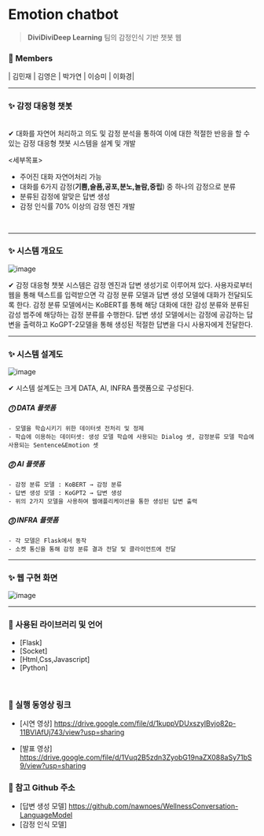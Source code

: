 # Emotion chatbot
> **DiviDiviDeep Learning**    팀의 감정인식 기반 챗봇 웹


### 📘 Members  

| 김민재  | 김영은 | 박가연 | 이승미 | 이화경|
***

### ✨ 감정 대응형 챗봇

<br>
    ✔ 대화를 자연어 처리하고 의도 및 감정 분석을 통하여 이에 대한 적절한 반응을 할 수 있는 감정 대응형 챗봇 시스템을 설계 및 개발  
   
   <세부목표>  
   - 주어진 대화 자연어처리 가능
   - 대화를 6가지 감정(**기쁨,슬픔,공포,분노,놀람,중립**) 중 하나의 감정으로 분류
   - 분류된 감정에 알맞은 답변 생성
   - 감정 인식률 70% 이상의 감정 엔진 개발  

<br>

***

### ✨ 시스템 개요도
![image](https://user-images.githubusercontent.com/55472510/118766324-3c973300-b8b7-11eb-999a-c30a47127ef9.png)

   ✔ 감정 대응형 챗봇 시스템은 감정 엔진과 답변 생성기로 이루어져 있다. 사용자로부터 웹을 통해 텍스트를 입력받으면 각 감정 분류 모델과 답변 생성 모델에 대화가 전달되도록 한다. 감정 분류 모델에서는 KoBERT를 통해 해당 대화에 대한 감성 분류와 분류된 감성 범주에 해당하는 감정 분류를 수행한다. 답변 생성 모델에서는 감정에 공감하는 답변을 출력하고 KoGPT-2모델을 통해 생성된 적절한 답변을 다시 사용자에게 전달한다.
<br>  

***

### ✨ 시스템 설계도
![image](https://user-images.githubusercontent.com/55472510/118766936-0dcd8c80-b8b8-11eb-9c66-27b6e15f785f.png)  

   ✔ 시스템 설계도는 크게 DATA, AI, INFRA 플랫폼으로 구성된다.  
   ##### ⓵ DATA 플랫폼  
   	- 모델을 학습시키기 위한 데이터셋 전처리 및 정제  
	- 학습에 이용하는 데이터셋: 생성 모델 학습에 사용되는 Dialog 셋, 감정분류 모델 학습에 사용되는 Sentence&Emotion 셋   
   ##### ⓶ AI 플랫폼  
   	- 감정 분류 모델 : KoBERT → 감정 분류  
	- 답변 생성 모델 : KoGPT2 → 답변 생성  
	- 위의 2가지 모델을 사용하여 웹애플리케이션을 통한 생성된 답변 출력  
   ##### ⓷ INFRA 플랫폼
   	- 각 모델은 Flask에서 동작  
	- 소켓 통신을 통해 감정 분류 결과 전달 및 클라이언트에 전달
***

### ✨ 웹 구현 화면
![image](https://user-images.githubusercontent.com/55472510/118767282-7e74a900-b8b8-11eb-9843-7c13a4d254d4.png)



***

### 📙 사용된 라이브러리 및 언어

* [Flask]
* [Socket]
* [Html,Css,Javascript]
* [Python]

<br>

### 📕 실행 동영상 링크
- [시연 영상] https://drive.google.com/file/d/1kuppVDUxszylBvjo82p-11BVlAfUj743/view?usp=sharing 

- [발표 영상] https://drive.google.com/file/d/1Vuq2B5zdn3ZyobG19naZX088aSy71bS9/view?usp=sharing

### 📘 참고 Github 주소
- [답변 생성 모델] https://github.com/nawnoes/WellnessConversation-LanguageModel
- [감정 인식 모델]
	 

